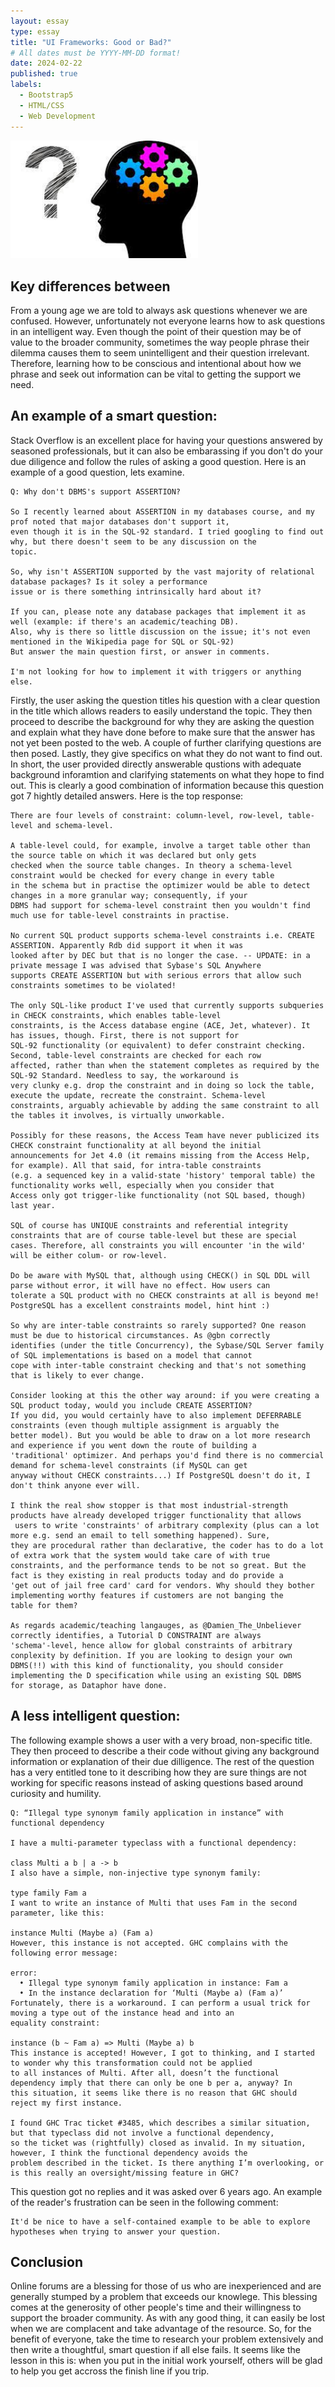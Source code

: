 ```yaml
---
layout: essay
type: essay
title: "UI Frameworks: Good or Bad?"
# All dates must be YYYY-MM-DD format!
date: 2024-02-22
published: true
labels:
  - Bootstrap5
  - HTML/CSS
  - Web Development
---
```


<img width="300px" class="rounded float-start pe-4" src="../img/smart-questions/downloadSmart.jpg">

## Key differences between

From a young age we are told to always ask questions whenever we are confused. However, unfortunately not everyone learns how to ask questions in an intelligent way. Even though the point of their question may be of value to the broader community, sometimes the way people phrase their dilemma causes them to seem unintelligent and their question irrelevant. Therefore, learning how to be conscious and intentional about how we phrase and seek out information can be vital to getting the support we need. 

## An example of a smart question:

Stack Overflow is an excellent place for having your questions answered by seasoned professionals, but it can also be embarassing if you don't do your due diligence and follow the rules of asking a good question.
Here is an example of a good question, lets examine.

```
Q: Why don't DBMS's support ASSERTION? 

So I recently learned about ASSERTION in my databases course, and my prof noted that major databases don't support it,
even though it is in the SQL-92 standard. I tried googling to find out why, but there doesn't seem to be any discussion on the
topic.

So, why isn't ASSERTION supported by the vast majority of relational database packages? Is it soley a performance
issue or is there something intrinsically hard about it?

If you can, please note any database packages that implement it as well (example: if there's an academic/teaching DB).
Also, why is there so little discussion on the issue; it's not even mentioned in the Wikipedia page for SQL or SQL-92)
But answer the main question first, or answer in comments.

I'm not looking for how to implement it with triggers or anything else.
```
Firstly, the user asking the question titles his question with a clear question in the title which allows readers to easily understand the topic. They then proceed to describe the background for why they are asking the question and explain what they have done before to make sure that the answer has not yet been posted to the web. A couple of further clarifying questions are then posed. Lastly, they give specifics on what they do not want to find out. In short, the user provided directly answerable qustions with adequate background inforamtion and clarifying statements on what they hope to find out. This is clearly a good combination of information because this question got 7 hightly detailed answers.
Here is the top response:

```
There are four levels of constraint: column-level, row-level, table-level and schema-level.

A table-level could, for example, involve a target table other than the source table on which it was declared but only gets
checked when the source table changes. In theory a schema-level constraint would be checked for every change in every table
in the schema but in practise the optimizer would be able to detect changes in a more granular way; consequently, if your
DBMS had support for schema-level constraint then you wouldn't find much use for table-level constraints in practise.

No current SQL product supports schema-level constraints i.e. CREATE ASSERTION. Apparently Rdb did support it when it was
looked after by DEC but that is no longer the case. -- UPDATE: in a private message I was advised that Sybase's SQL Anywhere
supports CREATE ASSERTION but with serious errors that allow such constraints sometimes to be violated!

The only SQL-like product I've used that currently supports subqueries in CHECK constraints, which enables table-level
constraints, is the Access database engine (ACE, Jet, whatever). It has issues, though. First, there is not support for
SQL-92 functionality (or equivalent) to defer constraint checking. Second, table-level constraints are checked for each row
affected, rather than when the statement completes as required by the SQL-92 Standard. Needless to say, the workaround is
very clunky e.g. drop the constraint and in doing so lock the table, execute the update, recreate the constraint. Schema-level
constraints, arguably achievable by adding the same constraint to all the tables it involves, is virtually unworkable.

Possibly for these reasons, the Access Team have never publicized its CHECK constraint functionality at all beyond the initial
announcements for Jet 4.0 (it remains missing from the Access Help, for example). All that said, for intra-table constraints
(e.g. a sequenced key in a valid-state 'history' temporal table) the functionality works well, especially when you consider that
Access only got trigger-like functionality (not SQL based, though) last year.

SQL of course has UNIQUE constraints and referential integrity constraints that are of course table-level but these are special
cases. Therefore, all constraints you will encounter 'in the wild' will be either colum- or row-level.

Do be aware with MySQL that, although using CHECK() in SQL DDL will parse without error, it will have no effect. How users can
tolerate a SQL product with no CHECK constraints at all is beyond me! PostgreSQL has a excellent constraints model, hint hint :)

So why are inter-table constraints so rarely supported? One reason must be due to historical circumstances. As @gbn correctly
identifies (under the title Concurrency), the Sybase/SQL Server family of SQL implementations is based on a model that cannot
cope with inter-table constraint checking and that's not something that is likely to ever change.

Consider looking at this the other way around: if you were creating a SQL product today, would you include CREATE ASSERTION?
If you did, you would certainly have to also implement DEFERRABLE constraints (even though multiple assignment is arguably the
better model). But you would be able to draw on a lot more research and experience if you went down the route of building a
'traditional' optimizer. And perhaps you'd find there is no commercial demand for schema-level constraints (if MySQL can get
anyway without CHECK constraints...) If PostgreSQL doesn't do it, I don't think anyone ever will.

I think the real show stopper is that most industrial-strength products have already developed trigger functionality that allows
 users to write 'constraints' of arbitrary complexity (plus can a lot more e.g. send an email to tell something happened). Sure,
they are procedural rather than declarative, the coder has to do a lot of extra work that the system would take care of with true
constraints, and the performance tends to be not so great. But the fact is they existing in real products today and do provide a
'get out of jail free card' card for vendors. Why should they bother implementing worthy features if customers are not banging the
table for them?

As regards academic/teaching langauges, as @Damien_The_Unbeliever correctly identifies, a Tutorial D CONSTRAINT are always
'schema'-level, hence allow for global constraints of arbitrary conplexity by definition. If you are looking to design your own
DBMS(!!) with this kind of functionality, you should consider implementing the D specification while using an existing SQL DBMS
for storage, as Dataphor have done.

```
 
## A less intelligent question:

The following example shows a user with a very broad, non-specific title. They then proceed to describe a their code without giving any background information or explanation of their due dilligence. The rest of the question has a very entitled tone to it describing how they are sure things are not working for specific reasons instead of asking questions based around curiosity and humility. 

```
Q: “Illegal type synonym family application in instance” with functional dependency

I have a multi-parameter typeclass with a functional dependency:

class Multi a b | a -> b
I also have a simple, non-injective type synonym family:

type family Fam a
I want to write an instance of Multi that uses Fam in the second parameter, like this:

instance Multi (Maybe a) (Fam a)
However, this instance is not accepted. GHC complains with the following error message:

error:
  • Illegal type synonym family application in instance: Fam a
  • In the instance declaration for ‘Multi (Maybe a) (Fam a)’
Fortunately, there is a workaround. I can perform a usual trick for moving a type out of the instance head and into an
equality constraint:

instance (b ~ Fam a) => Multi (Maybe a) b
This instance is accepted! However, I got to thinking, and I started to wonder why this transformation could not be applied
to all instances of Multi. After all, doesn’t the functional dependency imply that there can only be one b per a, anyway? In
this situation, it seems like there is no reason that GHC should reject my first instance.

I found GHC Trac ticket #3485, which describes a similar situation, but that typeclass did not involve a functional dependency,
so the ticket was (rightfully) closed as invalid. In my situation, however, I think the functional dependency avoids the
problem described in the ticket. Is there anything I’m overlooking, or is this really an oversight/missing feature in GHC?
```
This question got no replies and it was asked over 6 years ago. An example of the reader's frustration can be seen in the following comment: 

```
It'd be nice to have a self-contained example to be able to explore hypotheses when trying to answer your question.
```

## Conclusion

Online forums are a blessing for those of us who are inexperienced and are generally stumped by a problem that exceeds our knowlege. This blessing comes at the generosity of other people's time and their willingness to support the broader community. As with any good thing, it can easily be lost when we are complacent and take advantage of the resource. So, for the benefit of everyone, take the time to research your problem extensively and then write a thoughtful, smart question if all else fails. It seems like the lesson in this is: when you put in the initial work yourself, others will be glad to help you get accross the finish line if you trip. 
